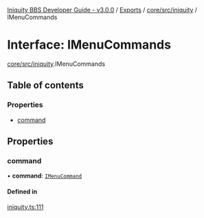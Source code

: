 [Iniquity BBS Developer Guide - v3.0.0](../README.md) / [Exports](../modules.md) / [core/src/iniquity](../modules/core_src_iniquity.md) / IMenuCommands

# Interface: IMenuCommands

[core/src/iniquity](../modules/core_src_iniquity.md).IMenuCommands

## Table of contents

### Properties

- [command](core_src_iniquity.IMenuCommands.md#command)

## Properties

### command

• **command**: [`IMenuCommand`](core_src_iniquity.IMenuCommand.md)

#### Defined in

[iniquity.ts:111](https://github.com/iniquitybbs/iniquity/blob/37cea5c/packages/core/src/iniquity.ts#L111)
